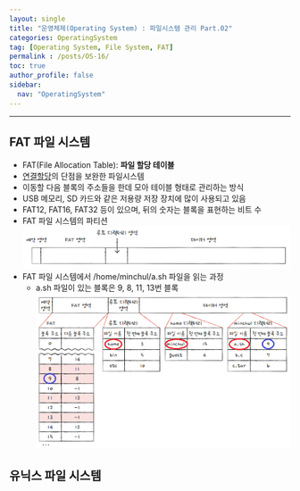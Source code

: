 ```yaml
---
layout: single
title: "운영체제(Operating System) : 파일시스템 관리 Part.02"
categories: OperatingSystem
tag: [Operating System, File System, FAT]
permalink : /posts/OS-16/
toc: true
author_profile: false
sidebar:
  nav: "OperatingSystem"
---
```


<hr>

## FAT 파일 시스템

* FAT(File Allocation Table): **파일 할당 테이블**
* [연결할당]의 단점을 보완한 파일시스템
* 이동할 다음 블록의 주소들을 한데 모아 테이블 형태로 관리하는 방식
* USB 메모리, SD 카드와 같은 저용량 저장 장치에 많이 사용되고 있음
* FAT12, FAT16, FAT32 등이 있으며, 뒤의 숫자는 블록을 표현하는 비트 수
* FAT 파일 시스템의 파티션
  ![image](../../assets/images/OperatingSystem/FileSystem02-1.PNG)
* FAT 파일 시스템에서 /home/minchul/a.sh 파일을 읽는 과정
  * a.sh 파일이 있는 블록은 9, 8, 11, 13번 블록
  ![image](../../assets/images/OperatingSystem/FileSystem02-2.PNG)

[연결할당]: ../Markdown-01/

## 유닉스 파일 시스템